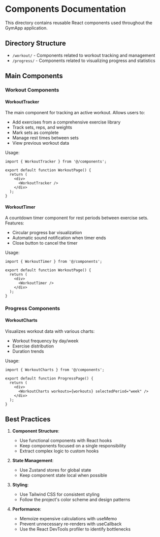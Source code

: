 # Components Documentation

This directory contains reusable React components used throughout the GymApp application.

## Directory Structure

- `/workout/` - Components related to workout tracking and management
- `/progress/` - Components related to visualizing progress and statistics

## Main Components

### Workout Components

#### WorkoutTracker
The main component for tracking an active workout. Allows users to:
- Add exercises from a comprehensive exercise library
- Track sets, reps, and weights
- Mark sets as complete
- Manage rest times between sets
- View previous workout data

Usage:
```tsx
import { WorkoutTracker } from '@/components';

export default function WorkoutPage() {
  return (
    <div>
      <WorkoutTracker />
    </div>
  );
}
```

#### WorkoutTimer
A countdown timer component for rest periods between exercise sets. Features:
- Circular progress bar visualization
- Automatic sound notification when timer ends
- Close button to cancel the timer

Usage:
```tsx
import { WorkoutTimer } from '@/components';

export default function WorkoutPage() {
  return (
    <div>
      <WorkoutTimer />
    </div>
  );
}
```

### Progress Components

#### WorkoutCharts
Visualizes workout data with various charts:
- Workout frequency by day/week
- Exercise distribution
- Duration trends

Usage:
```tsx
import { WorkoutCharts } from '@/components';

export default function ProgressPage() {
  return (
    <div>
      <WorkoutCharts workouts={workouts} selectedPeriod="week" />
    </div>
  );
}
```

## Best Practices

1. **Component Structure**:
   - Use functional components with React hooks
   - Keep components focused on a single responsibility
   - Extract complex logic to custom hooks

2. **State Management**:
   - Use Zustand stores for global state
   - Keep component state local when possible

3. **Styling**:
   - Use Tailwind CSS for consistent styling
   - Follow the project's color scheme and design patterns

4. **Performance**:
   - Memoize expensive calculations with useMemo
   - Prevent unnecessary re-renders with useCallback
   - Use the React DevTools profiler to identify bottlenecks 